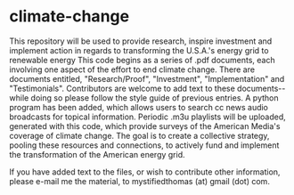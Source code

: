 # climate-change
This repository will be used to provide research, inspire investment and implement action in regards to transforming the U.S.A.'s energy grid to renewable energy
This code begins as a series of .pdf documents, each involving one aspect of the effort to end climate change. There are documents entitled, "Research/Proof", "Investment", "Implementation" and "Testimonials". Contributors are welcome to add text to these documents-- while doing so please follow the style guide of previous entries. 
A python program has been added, which allows users to search cc news audio broadcasts for topical information. Periodic .m3u playlists will be uploaded, generated with this code, which provide surveys of the American Media's coverage of climate change.
The goal is to create a collective strategy, pooling these resources and connections, to actively fund and implement the transformation of the American energy grid.

If you have added text to the files, or wish to contribute other information, please e-mail me the material, to mystifiedthomas (at) gmail (dot) com.
